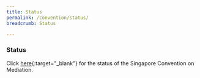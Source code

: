 ```yaml
---
title: Status
permalink: /convention/status/
breadcrumb: Status

---
```



### **Status** ###

Click [here](https://treaties.un.org/pages/ViewDetails.aspx?src=TREATY&mtdsg_no=XXII-4&chapter=22&clang=_en){:target="_blank"} for the status of the Singapore Convention on Mediation.
